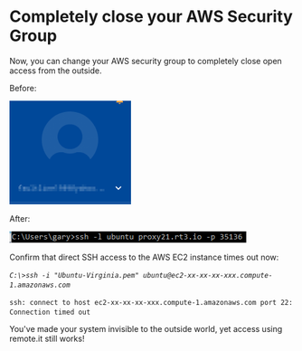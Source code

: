 # Completely close your AWS Security Group

Now, you can change your AWS security group to completely close open access from the outside.

Before:

![](../../.gitbook/assets/image%20%28489%29.png)

After:

![](../../.gitbook/assets/image%20%28179%29.png)

Confirm that direct SSH access to the AWS EC2 instance times out now:

_`C:\>ssh -i "Ubuntu-Virginia.pem" ubuntu@ec2-xx-xx-xx-xxx.compute-1.amazonaws.com`_ 

`ssh: connect to host ec2-xx-xx-xx-xxx.compute-1.amazonaws.com port 22: Connection timed out`

You've made your system invisible to the outside world, yet access using remote.it still works!



